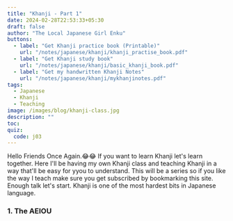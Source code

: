 ```yaml
---
title: "Khanji - Part 1"
date: 2024-02-28T22:53:33+05:30
draft: false
author: "The Local Japanese Girl Enku"
buttons:
  - label: "Get Khanji practice book (Printable)"
    url: "/notes/japanese/khanji/khanji_practise_book.pdf"
  - label: "Get Khanji study book"
    url: "/notes/japanese/khanji/basic_khanji_book.pdf"
  - label: "Get my handwritten Khanji Notes"
    url: "/notes/japanese/khanji/mykhanjinotes.pdf"
tags:
  - Japanese
  - Khanji
  - Teaching
image: /images/blog/khanji-class.jpg
description: ""
toc:
quiz:
  code: j03
---
```


Hello Friends Once Again.😂😂
If you want to learn Khanji let's learn together. Here I'll be having my own Khanji class and teaching Khanji in a way that'll be easy for yyou to understand. This will be a series so if you like the way I teach make sure you get subscribed by bookmarking this site. Enough talk let's start. Khanji is one of the most hardest bits in Japanese language.

### 1. The AEIOU
